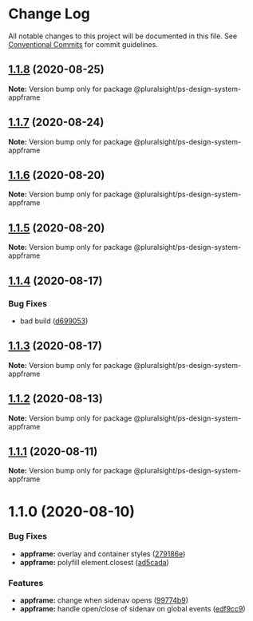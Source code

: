 # Change Log

All notable changes to this project will be documented in this file.
See [Conventional Commits](https://conventionalcommits.org) for commit guidelines.

## [1.1.8](https://github.com/pluralsight/design-system/compare/@pluralsight/ps-design-system-appframe@1.1.7...@pluralsight/ps-design-system-appframe@1.1.8) (2020-08-25)

**Note:** Version bump only for package @pluralsight/ps-design-system-appframe





## [1.1.7](https://github.com/pluralsight/design-system/compare/@pluralsight/ps-design-system-appframe@1.1.6...@pluralsight/ps-design-system-appframe@1.1.7) (2020-08-24)

**Note:** Version bump only for package @pluralsight/ps-design-system-appframe





## [1.1.6](https://github.com/pluralsight/design-system/compare/@pluralsight/ps-design-system-appframe@1.1.5...@pluralsight/ps-design-system-appframe@1.1.6) (2020-08-20)

**Note:** Version bump only for package @pluralsight/ps-design-system-appframe





## [1.1.5](https://github.com/pluralsight/design-system/compare/@pluralsight/ps-design-system-appframe@1.1.4...@pluralsight/ps-design-system-appframe@1.1.5) (2020-08-20)

**Note:** Version bump only for package @pluralsight/ps-design-system-appframe





## [1.1.4](https://github.com/pluralsight/design-system/compare/@pluralsight/ps-design-system-appframe@1.1.3...@pluralsight/ps-design-system-appframe@1.1.4) (2020-08-17)


### Bug Fixes

* bad build ([d699053](https://github.com/pluralsight/design-system/commit/d6990531d1a1c080f4f8f00d4af24f930b1a2f9f))





## [1.1.3](https://github.com/pluralsight/design-system/compare/@pluralsight/ps-design-system-appframe@1.1.2...@pluralsight/ps-design-system-appframe@1.1.3) (2020-08-17)

**Note:** Version bump only for package @pluralsight/ps-design-system-appframe





## [1.1.2](https://github.com/pluralsight/design-system/compare/@pluralsight/ps-design-system-appframe@1.1.1...@pluralsight/ps-design-system-appframe@1.1.2) (2020-08-13)

**Note:** Version bump only for package @pluralsight/ps-design-system-appframe





## [1.1.1](https://github.com/pluralsight/design-system/compare/@pluralsight/ps-design-system-appframe@1.1.0...@pluralsight/ps-design-system-appframe@1.1.1) (2020-08-11)

**Note:** Version bump only for package @pluralsight/ps-design-system-appframe





# 1.1.0 (2020-08-10)


### Bug Fixes

* **appframe:** overlay and container styles ([279186e](https://github.com/pluralsight/design-system/commit/279186e7e7e5a33b75524984334dc165b3813882))
* **appframe:** polyfill element.closest ([ad5cada](https://github.com/pluralsight/design-system/commit/ad5cada9f769e745b1898ecb6da42507d110c509))


### Features

* **appframe:** change when sidenav opens ([99774b9](https://github.com/pluralsight/design-system/commit/99774b97b0d1a3f3e325e1af91850c033fa96c8d))
* **appframe:** handle open/close of sidenav on global events ([edf9cc9](https://github.com/pluralsight/design-system/commit/edf9cc99d1ef0cd6eb7d5a983890a8e984eb1310))
